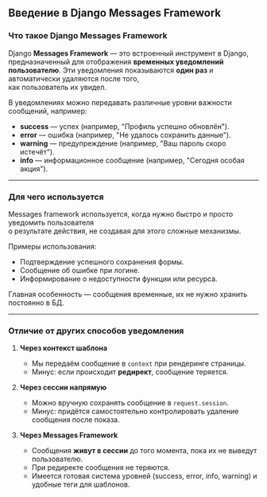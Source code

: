 ## Введение в Django Messages Framework

### Что такое Django Messages Framework

Django **Messages Framework** — это встроенный инструмент в Django,  
 предназначенный для отображения **временных уведомлений пользователю**. 
Эти уведомления показываются **один раз** и автоматически удаляются после того,  
как пользователь их увидел.

В уведомлениях можно передавать различные уровни важности сообщений, например:

* **success** — успех (например, "Профиль успешно обновлён").
* **error** — ошибка (например, "Не удалось сохранить данные").
* **warning** — предупреждение (например, "Ваш пароль скоро истечёт").
* **info** — информационное сообщение (например, "Сегодня особая акция").

---

### Для чего используется

Messages framework используется, когда нужно быстро и просто уведомить пользователя  
о результате действия, не создавая для этого сложные механизмы.

Примеры использования:

* Подтверждение успешного сохранения формы.
* Сообщение об ошибке при логине.
* Информирование о недоступности функции или ресурса.

Главная особенность — сообщения временные, их не нужно хранить постоянно в БД.

---

### Отличие от других способов уведомления

1. **Через контекст шаблона**

   * Мы передаём сообщение в `context` при рендеринге страницы.
   * Минус: если происходит **редирект**, сообщение теряется.

2. **Через сессии напрямую**

   * Можно вручную сохранять сообщение в `request.session`.
   * Минус: придётся самостоятельно контролировать удаление сообщения после показа.

3. **Через Messages Framework**

   * Сообщения **живут в сессии** до того момента, пока их не выведут пользователю.
   * При редиректе сообщения не теряются.
   * Имеется готовая система уровней (success, error, info, warning) и удобные теги для шаблонов.

